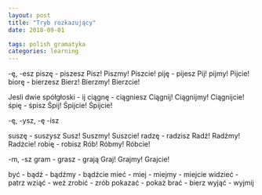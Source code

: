 ```yaml
---
layout: post
title: "Tryb rozkazujący"
date: 2018-09-01

tags: polish gramatyka
categories: learning
---
```

-ę, -esz
piszę - piszesz Pisz! Piszmy! Piszcie!
piję - pijesz Pij! pijmy! Pijcie!
biorę - bierzesz Bierz! Bierzmy! Bierzcie!

Jesli dwie spółgłoski - ij
ciągnę - ciągniesz Ciągnij! Ciągnijmy! Ciągnijcie!
śpię - śpisz Śpij! Śpijcie! Śpijcie!

-ę, -ysz, -ę -isz

suszę - suszysz Susz! Suszmy! Suszcie!
radzę - radzisz Radź! Radźmy! Radżcie!
robię - robisz Rób! Róbmy! Róbcie!

-m, -sz
gram - grasz - grają Graj! Grajmy! Grajcie!

być - bądź - bądźmy - bądźcie
mieć - miej - miejmy - miejcie
widzieć - patrz
wziąć - weż
zrobić - zrób
pokazać - pokaż
brać - bierz
wyjąć - wyjmij